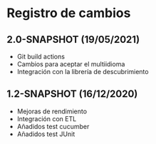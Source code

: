 # Registro de cambios

## 2.0-SNAPSHOT (19/05/2021)

- Git build actions
- Cambios para aceptar el multiidioma
- Integración con la librería de descubrimiento



## 1.2-SNAPSHOT (16/12/2020)

- Mejoras de rendimiento
- Integración con ETL
- Añadidos test cucumber
- Añadidos test JUnit




